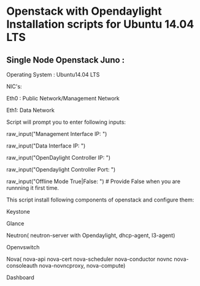Openstack with Opendaylight Installation scripts for Ubuntu 14.04 LTS
================

Single Node Openstack Juno :
--------------------------

Operating System : Ubuntu14.04 LTS

NIC's:

Eth0 : Public Network/Management Network

Eth1: Data Network

Script will prompt you to enter following inputs:

raw_input("Management Interface IP: ")

raw_input("Data Interface IP: ")

raw_input("OpenDaylight Controller IP: ")

raw_input("Opendaylight Controller Port: ")

raw_input("Offline Mode True|False: ") # Provide False when you are runnning it first time.

This script install following components of openstack and configure them:

Keystone

Glance

Neutron( neutron-server with Opendaylight, dhcp-agent, l3-agent)

Openvswitch

Nova( nova-api nova-cert nova-scheduler nova-conductor novnc nova-consoleauth nova-novncproxy, nova-compute)

Dashboard
